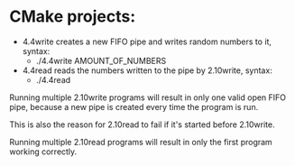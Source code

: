 # CMake projects:

- 4.4write creates a new FIFO pipe and writes random numbers to it, syntax:
  - ./4.4write AMOUNT_OF_NUMBERS
- 4.4read reads the numbers written to the pipe by 2.10write, syntax:
  - ./4.4read

Running multiple 2.10write programs will result in only one valid open FIFO pipe,
because a new pipe is created every time the program is run.

This is also the reason for 2.10read to fail if it's started before 2.10write.

Running multiple 2.10read programs will result in only the first program working correctly.
